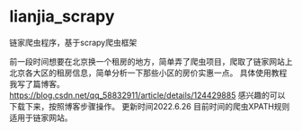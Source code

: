 # lianjia_scrapy
链家爬虫程序，基于scrapy爬虫框架


前一段时间想要在北京换一个租房的地方，简单弄了爬虫项目，爬取了链家网站上北京各大区的租房信息，简单分析一下那些小区的房价实惠一点。
具体使用教程我写了篇博客。
https://blog.csdn.net/qq_58832911/article/details/124429885
感兴趣的可以下载下来，按照博客步骤操作。
更新时间2022.6.26 
目前时间的爬虫XPATH规则适用于链家网站。
